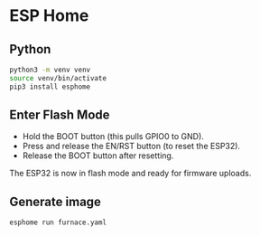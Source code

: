 # ESP Home

## Python

```bash
python3 -m venv venv
source venv/bin/activate
pip3 install esphome
```

## Enter Flash Mode

- Hold the BOOT button (this pulls GPIO0 to GND).
- Press and release the EN/RST button (to reset the ESP32).
- Release the BOOT button after resetting.

The ESP32 is now in flash mode and ready for firmware uploads.

## Generate image

```bash
esphome run furnace.yaml
```